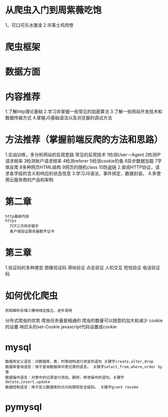 # 从爬虫入门到周紫薇吃饱
  1，可口可乐冰激凌
  2.华莱士鸡肉卷
# 爬虫框架
# 数据方面
# 内容推荐
  1.了解http理论基础
  2.学习并掌握一些常见的加密算法
  3.了解一些网站开发技术和数据传输方式
  4.掌握JS基础语法以及浏览器的调试方法
# 方法推荐（掌握前端反爬的方法和思路）
  1.实战训练，多分析网站的反爬思路
    常见的反爬技术
      1检测User—Agent
      2检测IP请求频率
      3检测账户请求频率
      4检测referer
      5检测cookie钓鱼
      6异步数据加载
      7字体反爬
      8多种网页HTML结构
      9网页的随机class
      10防盗链
  2.查阅HTTP协议，请求各字段的含义和响应的状态信息
  3.学习JS语法，事件绑定，数据封装。
  4.多使用云服务商的产品和架构

  # 第二章
    http基础内容
    https
      TCP三次同步握手
      客户端验证服务器数字证书
# 第三章
   1.验证码的多种类型
    图像验证码
    滑块验证
    点击验证
    人机交互
    短信验证
    电话验证码
# 如何优化爬虫
    抓取解析存储三模块相互独立，逐步调用
 分布式爬虫的优势
    爬虫任务量是相通的
    爬虫的数量可以随意的加大和减少
 cookie的设置
    响应头的set-Cookie
    javascript代码设置成cookie
# mysql
    数据库定义语言：对数据库，表，列等结构进行改变的语句 关键字create,alter,drop
    数据库查询语言：用于查询数据库中表记录的语言。 关键字select,from,where,order by等
    数据操作语言：对表中的记录进行添加，删除，修改操作的语句。关键字delete,insert,update
    数据控制语言：用于定义数据库的访问权限和安全级别。 关键字grant revoke
# pymysql
  
